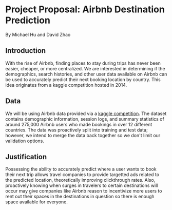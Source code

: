 # Project Proposal: Airbnb Destination Prediction
By Michael Hu and David Zhao

## Introduction
With the rise of Airbnb, finding places to stay during trips has never been easier, cheaper, or more centralized. We are interested in determining if the demographics, search histories, and other user data available on Airbnb can be used to accurately predict their next booking location by country. This idea originates from a kaggle competition hosted in 2014.

## Data
We will be using Airbnb data provided via a [kaggle competition](https://www.kaggle.com/c/airbnb-recruiting-new-user-bookings).  The dataset contains demographic information, session logs, and summary statistics of around 275,000 Airbnb users who made bookings in over 12 different countries. The data was proactively split into training and test data; however, we intend to merge the data back together so we don't limit our validation options.

## Justification
Possessing the ability to accurately predict where a user wants to book their next trip allows travel companies to provide targetted ads related to the predicted location, theoretically improving clickthrough rates. Also, proactively knowing when surges in travelers to certain destinations will occur may give companies like Airbnb reason to incentivize more users to rent out their spaces in the destinations in question so there is enough space available for everyone.
